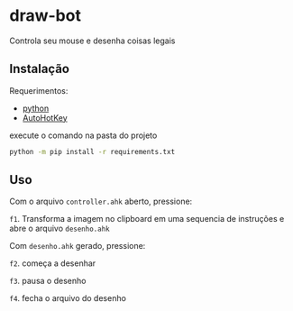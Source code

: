 # draw-bot

Controla seu mouse e desenha coisas legais

## Instalação

Requerimentos:
* [python](https://www.python.org/)
* [AutoHotKey](https://www.autohotkey.com/)

execute o comando na pasta do projeto
```bash
python -m pip install -r requirements.txt
```

## Uso
Com o arquivo `controller.ahk` aberto, pressione:

`f1`. Transforma a imagem no clipboard em uma sequencia de instruções e abre o arquivo `desenho.ahk`

Com `desenho.ahk` gerado, pressione:

`f2`. começa a desenhar

`f3`. pausa o desenho

`f4`. fecha o arquivo do desenho